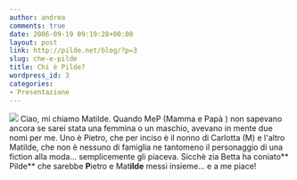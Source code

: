 ```yaml
---
author: andrea
comments: true
date: 2006-09-19 09:19:28+00:00
layout: post
link: http://pilde.net/blog/?p=3
slug: che-e-pilde
title: Chi è Pilde?
wordpress_id: 3
categories:
- Presentazione
---
```


![](http://pilde.net/blog/wp-content/uploads/2006/09/dscn2139.JPG) Ciao, mi chiamo Matilde. Quando MeP (Mamma e Papà ) non sapevano ancora se sarei stata una femmina o un maschio, avevano in mente due nomi per me. Uno è Pietro, che per inciso è il nonno di Carlotta (M) e l'altro Matilde, che non è nessuno di famiglia ne tantomeno il personaggio di una fiction alla moda... semplicemente gli piaceva. Sicchè zia Betta ha coniato** Pilde** che sarebbe **P**ietro e Mat**ilde** messi insieme... e a me piace!
